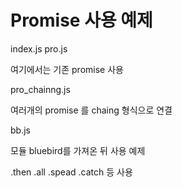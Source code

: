 # Promise 사용 예제

index.js
pro.js

여기에서는 기존 promise 사용

pro_chainng.js

여러개의 promise 를 chaing 형식으로 연결

bb.js

모듈 bluebird를 가져온 뒤 사용 예제


.then
.all
.spead
.catch 등 사용
